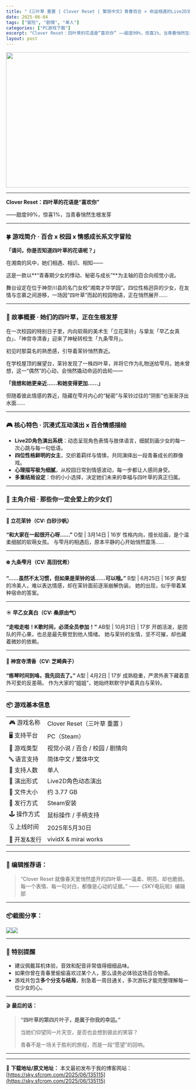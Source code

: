 ```yaml
---
title: "《三叶草 重置 | Clover Reset | 繁简中文》青春百合 × 命运相遇的Live2D文字冒险"
date: 2025-06-04
tags: ["冒险", "剧情", "单人"]
categories: ["PC游戏下载"]
excerpt: "Clover Reset：四叶草的花语是“喜欢你” ——甜度99%，惊喜1%，当青春悄然生根发芽 🍀 游戏简介 · 百合 x 校园 x 情感成长系文字冒险 「请问，你是否知道四叶草的花语呢？」 在湘南的风中，她们相遇、相识、相知—— 这是一款以**“青春期少女的悸动、秘密与成长”**为主轴的百合向视&hellip;"
layout: post
---
```


<img class="aligncenter size-full wp-image-135116" src="https://sky.sfcrom.com/wp-content/uploads/2025/06/2025060400101618.webp" alt="" width="660" height="370" />

<hr />

<strong>Clover Reset：四叶草的花语是“喜欢你”</strong>

——甜度99%，惊喜1%，当青春悄然生根发芽

<hr />

<h3>🍀 游戏简介 · 百合 x 校园 x 情感成长系文字冒险</h3>
<strong>「请问，你是否知道四叶草的花语呢？」</strong>

在湘南的风中，她们相遇、相识、相知——

这是一款以**“青春期少女的悸动、秘密与成长”**为主轴的百合向视觉小说。

舞台设定在位于神奈川县的名门女校“湘南才华学园”。四位性格迥异的少女，在友情与恋慕之间游移，一场因“四叶草”而起的校园物语，正在悄然展开……

<hr />

<h3>🌸 故事概要 · 她们的四叶草，正在生根发芽</h3>
在一次校园的特别日子里，内向软萌的美术生「立花茉铃」与挚友「早乙女真白」、「神宫寺清香」迎来了神秘转校生「九条雫月」。

初见时那莫名的熟悉感，引导着茉铃悄然靠近。

在学校屋顶的展望台，茉铃发现了一株四叶草，并将它作为礼物送给雫月。她未曾想，这一“偶然”的心动，会悄然撬动命运的齿轮——

<strong>「我想和她更亲近……和她变得更加……」</strong>

但随着彼此情感的靠近，隐藏在雫月内心的“秘密”与茉铃过往的“阴影”也渐渐浮出水面……

<hr />

<h3>🎮 核心特色 · 沉浸式互动演出 x 百合情感描绘</h3>
<ul>
 	<li><strong>Live2D角色演出系统</strong>：动态呈现角色表情与肢体语言，细腻刻画少女的每一次心跳与每一句低语。</li>
 	<li><strong>四位性格鲜明的女主</strong>，交织着羁绊与情愫，共同演绎出一段青春成长的群像戏。</li>
 	<li><strong>心理描写极为细腻</strong>，从校园日常到情感波动，每一步都让人感同身受。</li>
 	<li><strong>多重结局设定</strong>：你的小小选择，决定她们未来的幸福与四叶草的真正归属。</li>
</ul>

<hr />

<h3>👧 主角介绍 · 那些你一定会爱上的少女们</h3>

<hr />

<h4>🌸 立花茉铃（CV: 白砂沙帆）</h4>
<strong>“和大家在一起很开心呀……”</strong>
O型 | 3月14日 | 16岁
性格内向，擅长绘画，是个温柔细腻的软萌女孩。
与雫月的相遇后，原本平静的心开始悄然震荡……

<hr />

<h4>❄️ 九条雫月（CV: 高田忧希）</h4>
<strong>“……虽然不太习惯，但如果是茉铃的话……可以哦。”</strong>
B型 | 6月25日 | 16岁
典型的冷美人，难以表达情感，却在茉铃面前逐渐崩解伪装。
她的出现，似乎带着某种宿命的答案。

<hr />

<h4>☀️ 早乙女真白（CV: 桑原由气）</h4>
<strong>“走啦走啦！K歌时间，必须全员参加！”</strong>
AB型 | 10月31日 | 17岁
开朗活泼，是团队的开心果，也总是最先察觉到他人情绪。
她与茉铃的友情，坚不可摧，却也藏着微妙的依赖。

<hr />

<h4>🎼 神宫寺清香（CV: 芝崎典子）</h4>
<strong>“练琴时间到咯，我先回去了。”</strong>
A型 | 4月2日 | 17岁
成熟稳重，严肃外表下藏着意外可爱的反差萌。
作为大家的“姐姐”，她始终默默守护着真白与茉铃。

<hr />

<h3>📦 游戏基本信息</h3>
<table>
<tbody>
<tr>
<td>🎮 游戏名称</td>
<td>Clover Reset（三叶草 重置 ）</td>
</tr>
<tr>
<td>🖥️ 支持平台</td>
<td>PC（Steam）</td>
</tr>
<tr>
<td>🧩 游戏类型</td>
<td>视觉小说 / 百合 / 校园 / 剧情向</td>
</tr>
<tr>
<td>🔤 语言支持</td>
<td>简体中文 / 繁体中文</td>
</tr>
<tr>
<td>👤 支持人数</td>
<td>单人</td>
</tr>
<tr>
<td>🧠 演出形式</td>
<td>Live2D角色动态演出</td>
</tr>
<tr>
<td>💾 文件大小</td>
<td>约 3.77 GB</td>
</tr>
<tr>
<td>📁 发行方式</td>
<td>Steam安装</td>
</tr>
<tr>
<td>🕹️ 操作方式</td>
<td>鼠标操作 / 手柄支持</td>
</tr>
<tr>
<td>🗓️ 上线时间</td>
<td>2025年5月30日</td>
</tr>
<tr>
<td>🧪 开发&amp;发行</td>
<td>vividX &amp; mirai works</td>
</tr>
</tbody>
</table>

<hr />

<h3>🧠 编辑推荐语：</h3>
<blockquote>“Clover Reset 就像春天里悄然盛开的四叶草——温柔、明亮、却也脆弱。
每一个表情、每一句对白，都像是心动的证据。”
——《SKY电玩局》编辑部</blockquote>

<hr />

<h3>📦截图分享：</h3>
<img src="https://shared.fastly.steamstatic.com/store_item_assets/steam/apps/3239250/ss_1f6cf0e27f1e21a513665da16d94e6e20c4a2b7f.1920x1080.jpg?t=1748602026" /><img src="https://shared.fastly.steamstatic.com/store_item_assets/steam/apps/3239250/ss_833df4e1bf51a2fe8041f1d2c7b154cc27c1f168.1920x1080.jpg?t=1748602026" />

<hr />

<h3>🧪 特别提醒</h3>
<ul>
 	<li>建议佩戴耳机体验，音效和配音非常值得细细品味。</li>
 	<li>如果你曾在青春里偷偷喜欢过某个人，那么请务必体验这场百合物语。</li>
 	<li>游戏共包含<strong>多个分支与结局</strong>，别急着一周目通关，多次游玩才能完整理解每一位少女的心。</li>
</ul>

<hr />

🎬 <strong>最后的话：</strong>
<blockquote><strong>“四叶草的第四片叶子，是属于你我的幸运。”</strong>

当她们仰望同一片天空，是否也会想到彼此的笑容？

青春不是一场关于胜利的旅程，而是一段“愿望”的回响。</blockquote>

<hr />

---
📖 **下载地址/原文地址：** 本文最初发布于我的博客网站：[https://sky.sfcrom.com/2025/06/135115](https://sky.sfcrom.com/2025/06/135115)

